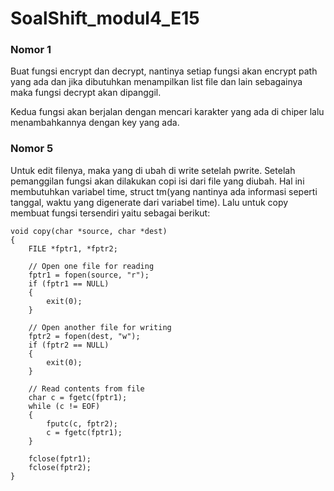 # SoalShift_modul4_E15

### Nomor 1

Buat fungsi encrypt dan decrypt, nantinya setiap fungsi akan encrypt path yang ada dan jika dibutuhkan menampilkan list file dan lain sebagainya maka fungsi decrypt akan dipanggil.

Kedua fungsi akan berjalan dengan mencari karakter yang ada di chiper lalu menambahkannya dengan key yang ada.

### Nomor 5

Untuk edit filenya, maka yang di ubah di write setelah pwrite. Setelah pemanggilan fungsi akan dilakukan copi isi dari file yang diubah. Hal ini membutuhkan variabel time, struct tm(yang nantinya ada informasi seperti tanggal, waktu yang digenerate dari variabel time). Lalu untuk copy membuat fungsi tersendiri yaitu sebagai berikut:

```
void copy(char *source, char *dest)
{
	FILE *fptr1, *fptr2; 
  
    // Open one file for reading 
    fptr1 = fopen(source, "r"); 
    if (fptr1 == NULL) 
    { 
        exit(0); 
    } 
  
    // Open another file for writing 
    fptr2 = fopen(dest, "w"); 
    if (fptr2 == NULL) 
    { 
        exit(0); 
    } 
  
    // Read contents from file 
    char c = fgetc(fptr1); 
    while (c != EOF) 
    { 
        fputc(c, fptr2); 
        c = fgetc(fptr1); 
    } 
  
    fclose(fptr1); 
    fclose(fptr2); 
}
```

